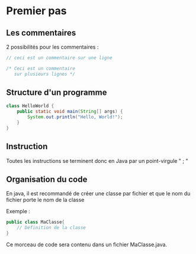 # Premier pas

## Les commentaires

2 possibilités pour les commentaires :

``` java
// ceci est un commentaire sur une ligne
```

``` java
/* Ceci est un commentaire
   sur plusieurs lignes */
```

## Structure d'un programme

``` java
class HelloWorld {
    public static void main(String[] args) {
        System.out.println("Hello, World!"); 
    }
}
```

## Instruction

Toutes les instructions se terminent donc en Java par un point-virgule " ; "

## Organisation du code

En java, il est recommandé de créer une classe par fichier et que le nom du fichier porte le nom de la classe

Exemple :

``` java
public class MaClasse{
    // Définition de la classe
}
```

Ce morceau de code sera contenu dans un fichier MaClasse.java.
